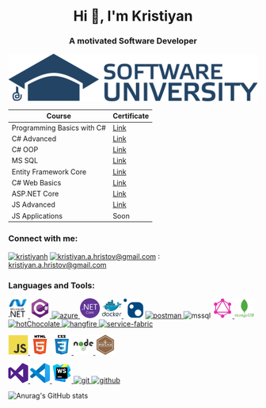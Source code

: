 <h1 align="center">Hi 👋, I'm Kristiyan</h1>
<h3 align="center">A motivated Software Developer</h3>

<a href="https://softuni.bg" target="_blank" rel="noreferrer"> <img src="https://github.com/KristiyanH/KristiyanH/blob/main/SoftUniLogo.png" alt="css3"/> </a>

| Course | Certificate |
| --- | --- |
| Programming Basics with C# | <a href="https://github.com/KristiyanH/KristiyanH/blob/main/Programming%20Basics%20with%20C%23%20-%20February%202020%20-%20Honorable%20mention.jpeg">Link</a> |
| C# Advanced | <a href="https://github.com/KristiyanH/KristiyanH/blob/main/C%23%20Advanced%20-%20September%202020%20-%20Certificate.jpeg">Link</a> |
| C# OOP | <a href="https://github.com/KristiyanH/KristiyanH/blob/main/C%23%20OOP%20-%20June%202021%20-%20Certificate.jpeg">Link</a> |
| MS SQL | <a href="https://github.com/KristiyanH/KristiyanH/blob/main/MS%20SQL%20-%20September%202021%20-%20Certificate.jpeg">Link</a> |
| Entity Framework Core | <a href="https://github.com/KristiyanH/KristiyanH/blob/main/Entity%20Framework%20Core%20-%20October%202021%20-%20Certificate.jpeg">Link</a> |
| C# Web Basics | <a href="https://github.com/KristiyanH/KristiyanH/blob/main/C%23%20Web%20Basics%20-%20January%202022%20-%20Certificate.jpeg">Link</a> |
| ASP.NET Core | <a href="https://github.com/KristiyanH/KristiyanH/blob/main/ASP.NET%20Core%20-%20February%202022%20-%20Certificate.jpeg">Link</a> |
| JS Advanced | <a href="https://github.com/KristiyanH/KristiyanH/blob/main/JS%20Advanced%20-%20May%202022%20-%20Certificate.jpeg">Link</a> |
| JS Applications | Soon |

<h3 align="left">Connect with me:</h3>
<p align="left">

<a href="https://linkedin.com/in/kristiyanh" target="blank"><img align="center" src="https://raw.githubusercontent.com/rahuldkjain/github-profile-readme-generator/master/src/images/icons/Social/linked-in-alt.svg" alt="kristiyanh" height="30" width="40" /></a>
<a href="https://gmail.com" target="blank"><img align="center" src="https://user-images.githubusercontent.com/71334312/166155676-47be8c47-0690-47ea-94bb-0bc474db9640.png" alt="kristiyan.a.hristov@gmail.com" height="30" width="40" /></a> : kristiyan.a.hristov@gmail.com
</p>

<h3 align="left">Languages and Tools:</h3>
<p align="left"> 
  
  <a href="https://dotnet.microsoft.com/" target="_blank" rel="noreferrer"> <img src="https://raw.githubusercontent.com/devicons/devicon/master/icons/dot-net/dot-net-original-wordmark.svg" alt="dotnet" width="40" height="40"/> </a>
   <a href="https://www.w3schools.com/cs/" target="_blank" rel="noreferrer"> 
  <img src="https://raw.githubusercontent.com/devicons/devicon/master/icons/csharp/csharp-original.svg" alt="csharp" width="40" height="40"/> </a>
  <a href="https://azure.microsoft.com/en-in/" target="_blank" rel="noreferrer"> 
  <img src="https://www.vectorlogo.zone/logos/microsoft_azure/microsoft_azure-icon.svg" alt="azure" width="40" height="40"/> </a> 
  <img src="https://github.com/devicons/devicon/blob/master/icons/dotnetcore/dotnetcore-original.svg" alt=".netcore" width="40" height="40"/>
   <a href="https://www.docker.com/" target="_blank" rel="noreferrer"> <img src="https://raw.githubusercontent.com/devicons/devicon/master/icons/docker/docker-original-wordmark.svg" alt="docker" width="40" height="40"/> </a>
  <img src="https://github.com/devicons/devicon/blob/master/icons/nuget/nuget-original.svg" alt="nuget" width="40" height="40"/>
  <a href="https://postman.com" target="_blank" rel="noreferrer"> <img src="https://www.vectorlogo.zone/logos/getpostman/getpostman-icon.svg" alt="postman" width="40" height="40"/> </a>
  <img src="https://www.svgrepo.com/show/303229/microsoft-sql-server-logo.svg" alt="mssql" width="40" height="40"/> </a> 
  <a href="https://graphql.org/"> <img src="https://raw.githubusercontent.com/devicons/devicon/55609aa5bd817ff167afce0d965585c92040787a/icons/graphql/graphql-plain.svg" alt="graphql" width="40" height="40"/> </a>
  <a href="https://www.mongodb.com/"> <img src="https://github.com/devicons/devicon/blob/master/icons/mongodb/mongodb-plain-wordmark.svg" alt="mongodb" width="40" height="40"/> </a>
  <a href="https://chillicream.com/docs/hotchocolate/v13"> <img src="https://api.nuget.org/v3-flatcontainer/hotchocolate/13.5.1/icon" alt="hotChocolate" width="40" height="40"/> </a>
  <a href="https://www.hangfire.io/"> <img src="https://avatars.githubusercontent.com/u/7880472?s=200&v=4" alt="hangfire" width="40" height="40"/> </a>
  <a href="https://learn.microsoft.com/en-us/azure/service-fabric/service-fabric-overview"> <img src="https://encrypted-tbn0.gstatic.com/images?q=tbn:ANd9GcRisxq16NtuZpcn-YstoUKllTpm_UvfbN1or2_7_5-85eCOiDCqNwOCBl_DG5DXA2PSHfE&usqp=CAU" alt="service-fabric" width="40" height="40"/> </a>
  
  <a href="https://developer.mozilla.org/en-US/docs/Web/JavaScript" target="_blank" rel="noreferrer"> <img src="https://raw.githubusercontent.com/devicons/devicon/master/icons/javascript/javascript-original.svg" alt="javascript" width="40" height="40"/> </a>
<img src="https://raw.githubusercontent.com/devicons/devicon/master/icons/html5/html5-original-wordmark.svg" alt="html5" width="40" height="40"/> </a>
<a href="https://www.w3schools.com/css/" target="_blank" rel="noreferrer"> <img src="https://raw.githubusercontent.com/devicons/devicon/master/icons/css3/css3-original-wordmark.svg" alt="css3" width="40" height="40"/> </a>
 <a href="https://nodejs.org" target="_blank" rel="noreferrer"> <img src="https://raw.githubusercontent.com/devicons/devicon/master/icons/nodejs/nodejs-original-wordmark.svg" alt="nodejs" width="40" height="40"/> </a>
 <a href="https://github.com/devicons/devicon/blob/master/icons/mocha/mocha-plain.svg"> <img src="https://raw.githubusercontent.com/devicons/devicon/1119b9f84c0290e0f0b38982099a2bd027a48bf1/icons/mocha/mocha-plain.svg" alt="mocha" width="40" height="40"/> </a>
 
<a href="" target="_blank" rel="noreferrer"><img src="https://github.com/devicons/devicon/blob/master/icons/visualstudio/visualstudio-plain.svg" alt="vs" width="40" height="40"/>
<a href="" target="_blank" rel="noreferrer"><img src="https://github.com/devicons/devicon/blob/master/icons/vscode/vscode-original.svg" alt="vscode" width="40" height="40"/>
<a href="" target="_blank" rel="noreferrer"><img src="https://github.com/devicons/devicon/blob/master/icons/webstorm/webstorm-original.svg" alt="webstorm" width="40" height="40"/>
<a href="https://git-scm.com/" target="_blank" rel="noreferrer"> <img src="https://www.vectorlogo.zone/logos/git-scm/git-scm-icon.svg" alt="git" width="40" height="40"/> </a> 
<a href="https://www.w3.org/html/" target="_blank" rel="noreferrer">
<img src="https://camo.githubusercontent.com/ac4b51053d144d71649a762d4a314b01c6b1b8ad2a638f0a51c6ffcec34e77a0/68747470733a2f2f7777772e7376677265706f2e636f6d2f73686f772f3231373735332f6769746875622e737667" alt="github" width="40" height="40"/>
</a> </p>
 


![Anurag's GitHub stats](https://github-readme-stats.vercel.app/api?username=KristiyanH&show_icons=true&theme=radical)
